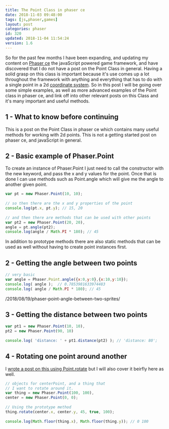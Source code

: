 ```yaml
---
title: The Point Class in phaser ce
date: 2018-11-03 09:48:00
tags: [js,phaser,games]
layout: post
categories: phaser
id: 320
updated: 2018-11-04 11:54:24
version: 1.6
---
```


So for the past few months I have been expanding, and updating  my content on [Phaser ce](https://photonstorm.github.io/phaser-ce/) the javaScript powered game framework, and have discovered that I do not have a post on the Point Class in general. Having a solid grasp on this class is important because it's use comes up a lot throughout the framework with anything and everything that has to do with a single point in a 2d [coordinate system](https://en.wikipedia.org/wiki/Coordinate_system). So in this post I will be going over some simple examples, as well as more advanced examples of the Point class in phaser ce, and link off into other relevant posts on this Class and it's many important and useful methods.

<!-- more -->

## 1 - What to know before continuing

This is a post on the Point Class in phaser ce which contains many useful methods for working with 2d points. This is not a getting started post on phaser ce, and javaScript in general.


## 2 - Basic example of Phaser.Point

To create an instance of Phaser.Point I just need to call the constructor with the new keyword, and pass the x and y values for the point. Once that is done I can use methods such as Point.angle which will give me the angle to another given point.

```js
var pt = new Phaser.Point(10, 10);
 
// so then there are the x and y properties of the point
console.log(pt.x, pt.y); // 15, 20
 
// and then there are methods that can be used with other points
var pt2 = new Phaser.Point(20, 20),
angle = pt.angle(pt2);
console.log(angle / Math.PI * 180); // 45
```

In addition to prototype methods there are also static methods that can be used as well without having to create point instances first.

## 2 - Getting the angle between two points

```js
// very basic
var angle = Phaser.Point.angle({x:0,y:0},{x:10,y:10});
console.log( angle );  // 0.7853981633974483
console.log( angle / Math.PI * 180); // 45
```

/2018/08/19/phaser-point-angle-between-two-sprites/

## 3 - Getting the distance between two points

```js
var pt1 = new Phaser.Point(10, 10),
pt2 = new Phaser.Point(90, 10)
 
console.log( 'distance: ' + pt1.distance(pt2) ); // 'distance: 80';
```

## 4 - Rotating one point around another

I [wrote a post on this using Point.rotate](/2018/08/20/phaser-point-rotate-sprite-around-another/) but I will also cover it beirfly here as well.

```js
// objects for centerPoint, and a thing that
// I want to rotate around it.
var thing = new Phaser.Point(100, 100),
center = new Phaser.Point(0, 0);
 
// Using the prototype method
thing.rotate(center.x, center.y, 45, true, 100);
 
console.log(Math.floor(thing.x), Math.floor(thing.y)); // 0 100
```